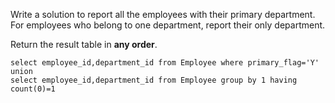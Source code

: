 Write a solution to report all the employees with their primary department. For employees who belong to one department, report their only department.

Return the result table in **any order**.

```MySQL
select employee_id,department_id from Employee where primary_flag='Y'
union 
select employee_id,department_id from Employee group by 1 having count(0)=1
 
```